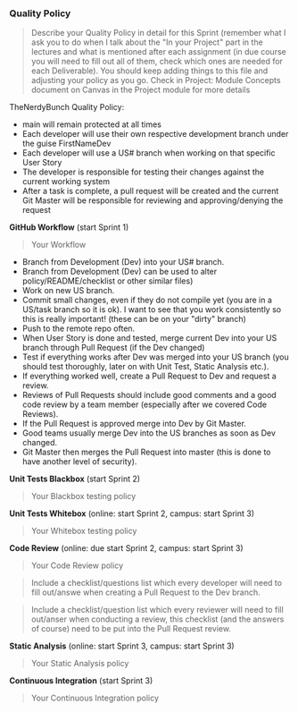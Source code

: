 ### Quality Policy
> Describe your Quality Policy in detail for this Sprint (remember what I ask you to do when I talk about the "In your Project" part in the lectures and what is mentioned after each assignment (in due course you will need to fill out all of them, check which ones are needed for each Deliverable). You should keep adding things to this file and adjusting your policy as you go.
> Check in Project: Module Concepts document on Canvas in the Project module for more details 

TheNerdyBunch Quality Policy:
- main will remain protected at all times
- Each developer will use their own respective development branch under the guise FirstNameDev
- Each developer will use a US# branch when working on that specific User Story
- The developer is responsible for testing their changes against the current working system
- After a task is complete, a pull request will be created and the current Git Master will be responsible for reviewing and approving/denying the request

**GitHub Workflow** (start Sprint 1)
  > Your Workflow

- Branch from Development (Dev) into your US# branch.
- Branch from Development (Dev) can be used to alter policy/README/checklist or other similar files)
- Work on new US branch.
- Commit small changes, even if they do not compile yet (you are in a US/task branch so it is ok). I want to see that you work consistently so this is really important! (these can be on your "dirty" branch)
- Push to the remote repo often.
- When User Story is done and tested, merge current Dev into your US branch through Pull Request (if the Dev changed)
- Test if everything works after Dev was merged into your US branch (you should test thoroughly, later on with Unit Test, Static Analysis etc.).
- If everything worked well, create a Pull Request to Dev and request a review.
- Reviews of Pull Requests should include good comments and a good code review by a team member (especially after we covered Code Reviews).
- If the Pull Request is approved merge into Dev by Git Master.
- Good teams usually merge Dev into the US branches as soon as Dev changed.
- Git Master then merges the Pull Request into master (this is done to have another level of security).

**Unit Tests Blackbox** (start Sprint 2)
  > Your Blackbox testing policy 

 **Unit Tests Whitebox** (online: start Sprint 2, campus: start Sprint 3)
  > Your Whitebox testing policy 

**Code Review** (online: due start Sprint 2, campus: start Sprint 3)
  > Your Code Review policy   

  > Include a checklist/questions list which every developer will need to fill out/answe when creating a Pull Request to the Dev branch. 

  > Include a checklist/question list which every reviewer will need to fill out/anser when conducting a review, this checklist (and the answers of course) need to be put into the Pull Request review.

**Static Analysis**  (online: start Sprint 3, campus: start Sprint 3)
  > Your Static Analysis policy   

**Continuous Integration**  (start Sprint 3)
  > Your Continuous Integration policy
